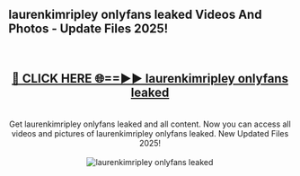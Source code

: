 <h2>laurenkimripley onlyfans leaked Videos And Photos - Update Files 2025!</h2>
<br>
<div align="center">
<h2><a href="https://linkcuts.com/hfmhzwbr" rel="nofollow">🔴 CLICK HERE 🌐==►► laurenkimripley onlyfans leaked</a></h2>
<br>
Get laurenkimripley onlyfans leaked and all content. Now you can access all videos and pictures of laurenkimripley onlyfans leaked. New Updated Files 2025!
<br>
<br>
<a href="https://linkcuts.com/hfmhzwbr" rel="nofollow" data-target="animated-image.originalLink"><img src="https://i.ibb.co.com/WyWwxjT/player-gif2.gif" alt="laurenkimripley onlyfans leaked" style="max-width: 100%; display: inline-block;" data-target="animated-image.originalImage"></a>
</div>
<br>